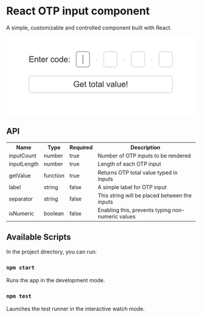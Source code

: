 # React OTP input component

A simple, customizable and controlled component built with React.

<img src='./src/assets/preview.gif' alt='gif' width='700' />

## API
<table>
  <tr>
    <th>Name<br/></th>
    <th>Type</th>
    <th>Required</th>
    <th>Description</th>
  </tr>
  <tr>
    <td>inputCount</td>
    <td>number</td>
    <td>true</td>
    <td>Number of OTP inputs to be rendered</td>
  </tr>
  <tr>
    <td>inputLength</td>
    <td>number</td>
    <td>true</td>
    <td>Length of each OTP input</td>
  </tr>
  <tr>
    <td>getValue</td>
    <td>function</td>
    <td>true</td>
    <td>Returns OTP total value typed in inputs</td>
  </tr>
    <tr>
     <td>label</td>
     <td>string</td>
     <td>false</td>
     <td>A simple label for OTP input</td>
   </tr>
  <tr>
    <td>separator</td>
    <td>string<br/></td>
    <td>false</td>
    <td>This string will be placed between the inputs</td>
  </tr>
  <tr>
    <td>isNumeric</td>
    <td>boolean</td>
    <td>false</td>
    <td>Enabling this, prevents typing non-numeric values</td>
  </tr>
</table>


## Available Scripts

In the project directory, you can run:

### `npm start`

Runs the app in the development mode.
### `npm test`

Launches the test runner in the interactive watch mode.
